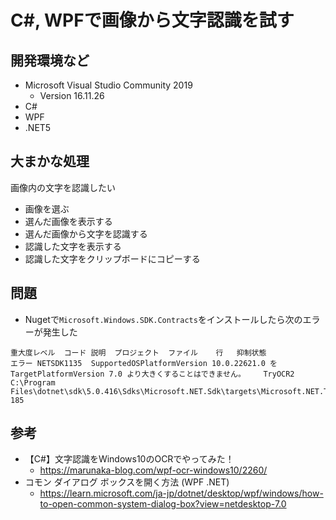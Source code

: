 ﻿# C#, WPFで画像から文字認識を試す

## 開発環境など

- Microsoft Visual Studio Community 2019
  - Version 16.11.26
- C#
- WPF
- .NET5

## 大まかな処理

画像内の文字を認識したい

- 画像を選ぶ
- 選んだ画像を表示する
- 選んだ画像から文字を認識する
- 認識した文字を表示する
- 認識した文字をクリップボードにコピーする

## 問題

- Nugetで`Microsoft.Windows.SDK.Contracts`をインストールしたら次のエラーが発生した
```
重大度レベル	コード	説明	プロジェクト	ファイル	行	抑制状態
エラー	NETSDK1135	SupportedOSPlatformVersion 10.0.22621.0 を TargetPlatformVersion 7.0 より大きくすることはできません。	TryOCR2	C:\Program Files\dotnet\sdk\5.0.416\Sdks\Microsoft.NET.Sdk\targets\Microsoft.NET.TargetFrameworkInference.targets	185	
```

## 参考

- 【C#】文字認識をWindows10のOCRでやってみた！
  - https://marunaka-blog.com/wpf-ocr-windows10/2260/
- コモン ダイアログ ボックスを開く方法 (WPF .NET)
  - https://learn.microsoft.com/ja-jp/dotnet/desktop/wpf/windows/how-to-open-common-system-dialog-box?view=netdesktop-7.0
